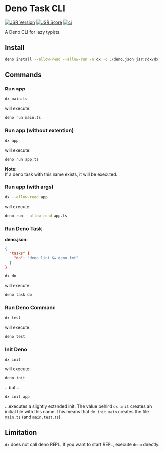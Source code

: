 # Deno Task CLI

[![JSR Version](https://jsr.io/badges/@dx/dx)](https://jsr.io/@dx/dx)
[![JSR Score](https://jsr.io/badges/@dx/dx/score)](https://jsr.io/@dx/dx/score)
[![ci](https://github.com/thomas3577/dx/actions/workflows/deno.yml/badge.svg)](https://github.com/thomas3577/dx/actions/workflows/deno.yml)

A Deno CLI for lazy typists.

## Install

```bash
deno install --allow-read --allow-run -n dx -c ./deno.json jsr:@dx/dx
```

## Commands

### Run app

```bash
dx main.ts
```

will execute:

```bash
deno run main.ts
```

### Run app (without extention)

```bash
dx app
```

will execute:

```bash
deno run app.ts
```

**Note:**\
If a deno task with this name exists, it will be executed.

### Run app (with args)

```bash
dx --allow-read app
```

will execute:

```bash
deno run --allow-read app.ts
```

### Run Deno Task

**deno.json:**

```json
{
  "tasks" {
    "do": "deno lint && deno fmt"
  }
}
```

```bash
dx do
```

will execute:

```bash
deno task do
```

### Run Deno Command

```bash
dx test
```

will execute:

```bash
deno test
```

### Init Deno

```bash
dx init
```

will execute:

```bash
deno init
```

...but...

```bash
dx init app
```

...executes a slightly extended init. The value behind `dx init` creates an initial file with this name. This means that `dx init main` creates the file `main.ts` (and `main.test.ts`).

## Limitation

`dx` does not call deno REPL. If you want to start REPL, execute `deno` directly.

